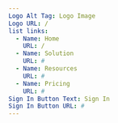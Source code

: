 ```yaml
---
Logo Alt Tag: Logo Image
Logo URL: /
list links:
  - Name: Home
    URL: /
  - Name: Solution
    URL: #
  - Name: Resources
    URL: #
  - Name: Pricing
    URL: #
Sign In Button Text: Sign In
Sign In Button URL: #
---
```

